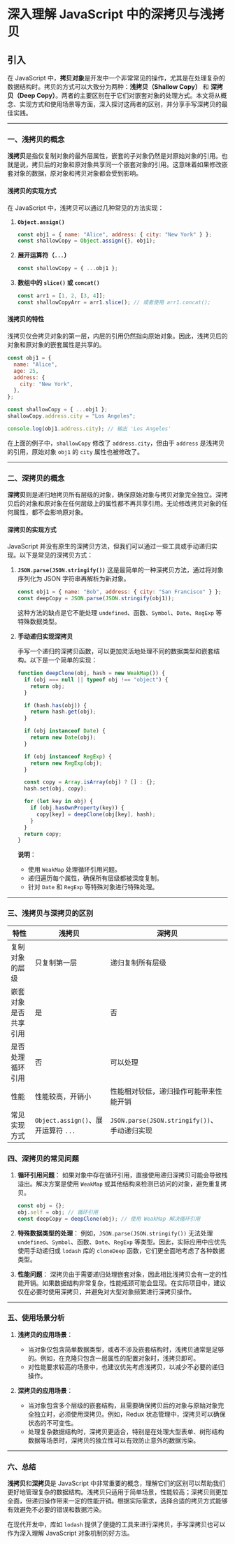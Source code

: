 # 深入理解 JavaScript 中的深拷贝与浅拷贝

## 引入

在 JavaScript 中，**拷贝对象**是开发中一个非常常见的操作，尤其是在处理复杂的数据结构时。拷贝的方式可以大致分为两种：**浅拷贝（Shallow Copy）** 和 **深拷贝（Deep Copy）**。两者的主要区别在于它们对嵌套对象的处理方式。本文将从概念、实现方式和使用场景等方面，深入探讨这两者的区别，并分享手写深拷贝的最佳实践。

---

### 一、浅拷贝的概念

**浅拷贝**是指仅复制对象的最外层属性，嵌套的子对象仍然是对原始对象的引用。也就是说，拷贝后的对象和原对象共享同一个嵌套对象的引用。这意味着如果修改嵌套对象的数据，原对象和拷贝对象都会受到影响。

#### 浅拷贝的实现方式

在 JavaScript 中，浅拷贝可以通过几种常见的方法实现：

1. **`Object.assign()`**

   ```javascript
   const obj1 = { name: "Alice", address: { city: "New York" } };
   const shallowCopy = Object.assign({}, obj1);
   ```

2. **展开运算符（`...`）**

   ```javascript
   const shallowCopy = { ...obj1 };
   ```

3. **数组中的 `slice()` 或 `concat()`**

   ```javascript
   const arr1 = [1, 2, [3, 4]];
   const shallowCopyArr = arr1.slice(); // 或者使用 arr1.concat();
   ```

#### 浅拷贝的特性

浅拷贝仅会拷贝对象的第一层，内层的引用仍然指向原始对象。因此，浅拷贝后的对象和原对象的嵌套属性是共享的。

```javascript
const obj1 = {
  name: "Alice",
  age: 25,
  address: {
    city: "New York",
  },
};

const shallowCopy = { ...obj1 };
shallowCopy.address.city = "Los Angeles";

console.log(obj1.address.city); // 输出 'Los Angeles'
```

在上面的例子中，`shallowCopy` 修改了 `address.city`，但由于 `address` 是浅拷贝的引用，原始对象 `obj1` 的 `city` 属性也被修改了。

---

### 二、深拷贝的概念

**深拷贝**则是递归地拷贝所有层级的对象，确保原始对象与拷贝对象完全独立。深拷贝后的对象和原对象在任何层级上的属性都不再共享引用。无论修改拷贝对象的任何属性，都不会影响原对象。

#### 深拷贝的实现方式

JavaScript 并没有原生的深拷贝方法，但我们可以通过一些工具或手动递归实现。以下是常见的深拷贝方式：

1. **`JSON.parse(JSON.stringify())`**
   这是最简单的一种深拷贝方法，通过将对象序列化为 JSON 字符串再解析为新对象。

   ```javascript
   const obj1 = { name: "Bob", address: { city: "San Francisco" } };
   const deepCopy = JSON.parse(JSON.stringify(obj1));
   ```

   这种方法的缺点是它不能处理 `undefined`、函数、`Symbol`、`Date`、`RegExp` 等特殊数据类型。

2. **手动递归实现深拷贝**

   手写一个递归的深拷贝函数，可以更加灵活地处理不同的数据类型和嵌套结构。以下是一个简单的实现：

   ```javascript
   function deepClone(obj, hash = new WeakMap()) {
     if (obj === null || typeof obj !== "object") {
       return obj;
     }

     if (hash.has(obj)) {
       return hash.get(obj);
     }

     if (obj instanceof Date) {
       return new Date(obj);
     }

     if (obj instanceof RegExp) {
       return new RegExp(obj);
     }

     const copy = Array.isArray(obj) ? [] : {};
     hash.set(obj, copy);

     for (let key in obj) {
       if (obj.hasOwnProperty(key)) {
         copy[key] = deepClone(obj[key], hash);
       }
     }
     return copy;
   }
   ```

   **说明**：

   - 使用 `WeakMap` 处理循环引用问题。
   - 递归遍历每个属性，确保所有层级都被深度复制。
   - 针对 `Date` 和 `RegExp` 等特殊对象进行特殊处理。

---

### 三、浅拷贝与深拷贝的区别

| 特性                 | 浅拷贝                              | 深拷贝                                       |
| -------------------- | ----------------------------------- | -------------------------------------------- |
| 复制对象的层级       | 只复制第一层                        | 递归复制所有层级                             |
| 嵌套对象是否共享引用 | 是                                  | 否                                           |
| 是否处理循环引用     | 否                                  | 可以处理                                     |
| 性能                 | 性能较高，开销小                    | 性能相对较低，递归操作可能带来性能开销       |
| 常见实现方式         | `Object.assign()`、展开运算符 `...` | `JSON.parse(JSON.stringify())`、手动递归实现 |

### 四、深拷贝的常见问题

1. **循环引用问题**：
   如果对象中存在循环引用，直接使用递归深拷贝可能会导致栈溢出。解决方案是使用 `WeakMap` 或其他结构来检测已访问的对象，避免重复拷贝。

   ```javascript
   const obj = {};
   obj.self = obj; // 循环引用
   const deepCopy = deepClone(obj); // 使用 WeakMap 解决循环引用
   ```

2. **特殊数据类型的处理**：
   例如，`JSON.parse(JSON.stringify())` 无法处理 `undefined`、`Symbol`、函数、`Date`、`RegExp` 等类型。因此，实际应用中应优先使用手动递归或 `lodash` 库的 `cloneDeep` 函数，它们更全面地考虑了各种数据类型。

3. **性能问题**：
   深拷贝由于需要递归处理嵌套对象，因此相比浅拷贝会有一定的性能开销。如果数据结构非常复杂，性能瓶颈可能会显现。在实际项目中，建议仅在必要时使用深拷贝，并避免对大型对象频繁进行深拷贝操作。

---

### 五、使用场景分析

1. **浅拷贝的应用场景**：

   - 当对象仅包含简单数据类型，或者不涉及嵌套结构时，浅拷贝通常是足够的。例如，在克隆只包含一层属性的配置对象时，浅拷贝即可。
   - 对性能要求较高的场景中，也建议优先考虑浅拷贝，以减少不必要的递归操作。

2. **深拷贝的应用场景**：
   - 当对象包含多个层级的嵌套结构，且需要确保拷贝后的对象与原始对象完全独立时，必须使用深拷贝。例如，Redux 状态管理中，深拷贝可以确保状态的不可变性。
   - 处理复杂数据结构时，深拷贝更适合，特别是在处理大型表单、树形结构数据等场景时，深拷贝的独立性可以有效防止意外的数据污染。

---

### 六、总结

**浅拷贝**和**深拷贝**是 JavaScript 中非常重要的概念，理解它们的区别可以帮助我们更好地管理复杂的数据结构。浅拷贝只适用于简单场景，性能较高；深拷贝则更加全面，但递归操作带来一定的性能开销。根据实际需求，选择合适的拷贝方式能够有效避免不必要的错误和数据污染。

在现代开发中，库如 `lodash` 提供了便捷的工具来进行深拷贝，手写深拷贝也可以作为深入理解 JavaScript 对象机制的好方法。
